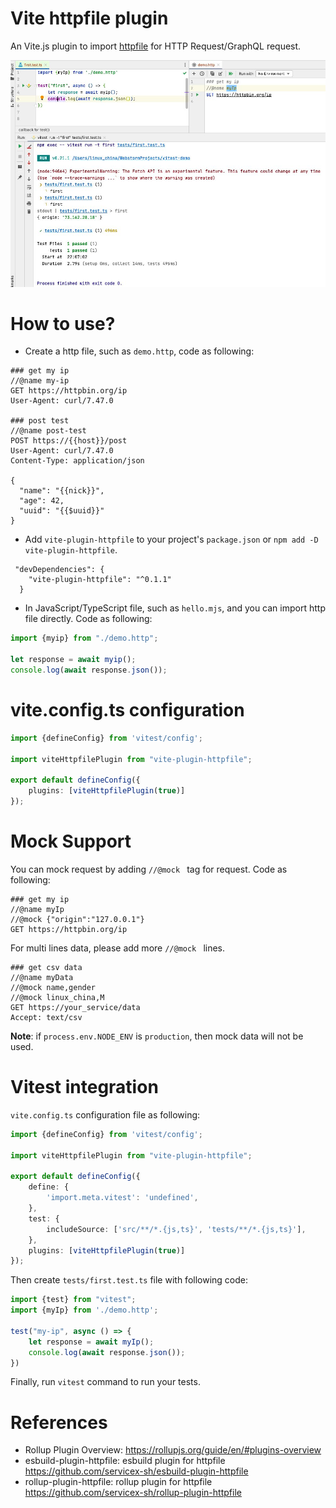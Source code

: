 Vite httpfile plugin
=======================

An Vite.js plugin to import [httpfile](https://www.jetbrains.com/help/idea/http-client-in-product-code-editor.html) for HTTP Request/GraphQL request.

![import httpfile](./import-httpfile.png)

# How to use?

* Create a http file, such as `demo.http`, code as following:

```
### get my ip
//@name my-ip
GET https://httpbin.org/ip
User-Agent: curl/7.47.0

### post test
//@name post-test
POST https://{{host}}/post
User-Agent: curl/7.47.0
Content-Type: application/json

{
  "name": "{{nick}}",
  "age": 42,
  "uuid": "{{$uuid}}"
}
```

* Add `vite-plugin-httpfile` to your project's `package.json` or `npm add -D vite-plugin-httpfile`.

```
 "devDependencies": {
    "vite-plugin-httpfile": "^0.1.1"
  }
```

* In JavaScript/TypeScript file, such as `hello.mjs`, and you can import http file directly. Code as following:

```javascript
import {myip} from "./demo.http";

let response = await myip();
console.log(await response.json());
```

# vite.config.ts configuration

```typescript
import {defineConfig} from 'vitest/config';

import viteHttpfilePlugin from "vite-plugin-httpfile";

export default defineConfig({
    plugins: [viteHttpfilePlugin(true)]
});
```

# Mock Support

You can mock request by adding `//@mock ` tag for request. Code as following:

```
### get my ip
//@name myIp
//@mock {"origin":"127.0.0.1"}
GET https://httpbin.org/ip
```

For multi lines data, please add more `//@mock ` lines.

```
### get csv data
//@name myData
//@mock name,gender
//@mock linux_china,M
GET https://your_service/data
Accept: text/csv
```

**Note**: if `process.env.NODE_ENV` is `production`, then mock data will not be used.

# Vitest integration

`vite.config.ts` configuration file as following:

```typescript
import {defineConfig} from 'vitest/config';

import viteHttpfilePlugin from "vite-plugin-httpfile";

export default defineConfig({
    define: {
        'import.meta.vitest': 'undefined',
    },
    test: {
        includeSource: ['src/**/*.{js,ts}', 'tests/**/*.{js,ts}'],
    },
    plugins: [viteHttpfilePlugin(true)]
});
```

Then create `tests/first.test.ts` file with following code:

```typescript
import {test} from "vitest";
import {myIp} from './demo.http';

test("my-ip", async () => {
    let response = await myIp();
    console.log(await response.json());
})
```

Finally, run `vitest` command to run your tests.

# References

* Rollup Plugin Overview: https://rollupjs.org/guide/en/#plugins-overview
* esbuild-plugin-httpfile: esbuild plugin for httpfile https://github.com/servicex-sh/esbuild-plugin-httpfile
* rollup-plugin-httpfile: rollup plugin for httpfile https://github.com/servicex-sh/rollup-plugin-httpfile
